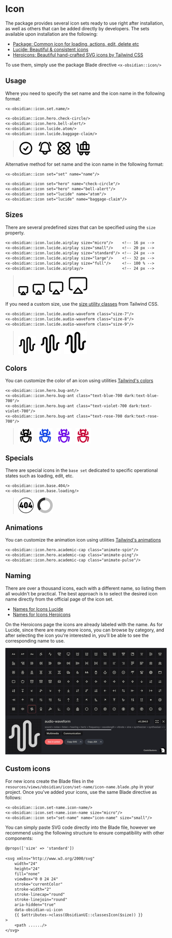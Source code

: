 # Icon

The package provides several icon sets ready to use right after installation, as well as others that can be added directly by developers. The sets available upon installation are the following:

* [Package: Common icon for loading, actions, edit, delete etc](https://github.com/emkcloud/obsidian-ui)
* [Lucide: Beautiful & consistent icons](https://lucide.dev/)
* [Heroicons: Beautiful hand-crafted SVG icons by Tailwind CSS](https://heroicons.com/)

To use them, simply use the package Blade directive `<x-obsidian::icon/>`

## Usage

Where you need to specify the set name and the icon name in the following format:

```blade
<x-obsidian::icon.set.name/>
```

```blade
<x-obsidian::icon.hero.check-circle/>
<x-obsidian::icon.hero.bell-alert/>
<x-obsidian::icon.lucide.atom/>
<x-obsidian::icon.lucide.baggage-claim/>
```

><picture>
>  <source media="(prefers-color-scheme: dark)" srcset="../images/check-circle-white.svg">
>  <img src="../images/check-circle-black.svg">
></picture>&nbsp;
><picture>
>  <source media="(prefers-color-scheme: dark)" srcset="../images/bell-alert-white.svg">
>  <img src="../images/bell-alert-black.svg">
></picture>&nbsp;
><picture>
>  <source media="(prefers-color-scheme: dark)" srcset="../images/atom-white.svg">
>  <img src="../images/atom-black.svg">
></picture>&nbsp;
><picture>
>  <source media="(prefers-color-scheme: dark)" srcset="../images/baggage-claim-white.svg">
>  <img src="../images/baggage-claim-black.svg">
></picture>

Alternative method for set name and the icon name in the following format:

```blade
<x-obsidian::icon set="set" name="name"/>
```

```blade
<x-obsidian::icon set="hero" name="check-circle"/> 
<x-obsidian::icon set="hero" name="bell-alert"/> 
<x-obsidian::icon set="lucide" name="atom"/>
<x-obsidian::icon set="lucide" name="baggage-claim"/>
```

## Sizes

There are several predefined sizes that can be specified using the `size` property.

```blade
<x-obsidian::icon.lucide.airplay size="micro"/>    <!-- 16 px -->
<x-obsidian::icon.lucide.airplay size="small"/>    <!-- 20 px -->
<x-obsidian::icon.lucide.airplay size="standard"/> <!-- 24 px -->
<x-obsidian::icon.lucide.airplay size="large"/>    <!-- 32 px -->
<x-obsidian::icon.lucide.airplay size="full"/>     <!-- 100 % -->
<x-obsidian::icon.lucide.airplay/>                 <!-- 24 px -->
```
><picture>
>  <source media="(prefers-color-scheme: dark)" srcset="../images/airplay-16-white.svg">
>  <img src="../images/airplay-16-black.svg">
></picture>&nbsp;
><picture>
>  <source media="(prefers-color-scheme: dark)" srcset="../images/airplay-20-white.svg">
>  <img src="../images/airplay-20-black.svg">
></picture>&nbsp;
><picture>
>  <source media="(prefers-color-scheme: dark)" srcset="../images/airplay-24-white.svg">
>  <img src="../images/airplay-24-black.svg">
></picture>&nbsp;
><picture>
>  <source media="(prefers-color-scheme: dark)" srcset="../images/airplay-32-white.svg">
>  <img src="../images/airplay-32-black.svg">
></picture>

If you need a custom size, use the [size utility classes](https://tailwindcss.com/docs/width) from Tailwind CSS.

```blade
<x-obsidian::icon.lucide.audio-waveform class="size-7"/>
<x-obsidian::icon.lucide.audio-waveform class="size-8"/>
<x-obsidian::icon.lucide.audio-waveform class="size-9"/>
```

><picture>
>  <source media="(prefers-color-scheme: dark)" srcset="../images/waveform-28-white.svg">
>  <img src="../images/waveform-28-black.svg">
></picture>&nbsp;
><picture>
>  <source media="(prefers-color-scheme: dark)" srcset="../images/waveform-32-white.svg">
>  <img src="../images/waveform-32-black.svg">
></picture>&nbsp;
><picture>
>  <source media="(prefers-color-scheme: dark)" srcset="../images/waveform-36-white.svg">
>  <img src="../images/waveform-36-black.svg">
></picture>

## Colors

You can customize the color of an icon using utilities [Tailwind's colors](https://tailwindcss.com/docs/color)

```blade
<x-obsidian::icon.hero.bug-ant/>
<x-obsidian::icon.hero.bug-ant class="text-blue-700 dark:text-blue-700"/>
<x-obsidian::icon.hero.bug-ant class="text-violet-700 dark:text-violet-700"/>
<x-obsidian::icon.hero.bug-ant class="text-rose-700 dark:text-rose-700"/>
```

><picture>
>  <source media="(prefers-color-scheme: dark)" srcset="../images/bug-ant-white1.svg">
>  <img src="../images/bug-ant-black.svg">
></picture>&nbsp;
><picture>
>  <source media="(prefers-color-scheme: dark)" srcset="../images/bug-ant-blue.svg">
>  <img src="../images/bug-ant-blue.svg">
></picture>&nbsp;
><picture>
>  <source media="(prefers-color-scheme: dark)" srcset="../images/bug-ant-violet.svg">
>  <img src="../images/bug-ant-violet.svg">
></picture>&nbsp;
><picture>
>  <source media="(prefers-color-scheme: dark)" srcset="../images/bug-ant-rose.svg">
>  <img src="../images/bug-ant-rose.svg">
></picture>

## Specials

There are special icons in the `base set` dedicated to specific operational states such as loading, edit, etc.

```blade
<x-obsidian::icon.base.404/>
<x-obsidian::icon.base.loading/>
```

><picture>
>  <source media="(prefers-color-scheme: dark)" srcset="../images/error-404-white.svg">
>  <img src="../images/error-404-black.svg">
></picture>&nbsp;
><picture>
>  <source media="(prefers-color-scheme: dark)" srcset="../images/loading-white.svg">
>  <img src="../images/loading-black.svg">
></picture>&nbsp;

## Animations

You can customize the animation icon using utilities [Tailwind's animations](https://tailwindcss.com/docs/animation#adding-a-spin-animation)

```blade
<x-obsidian::icon.hero.academic-cap class="animate-spin"/>
<x-obsidian::icon.hero.academic-cap class="animate-ping"/>
<x-obsidian::icon.hero.academic-cap class="animate-pulse"/>
```

## Naming

There are over a thousand icons, each with a different name, so listing them all wouldn't be practical. The best approach is to select the desired icon name directly from the official page of the icon set.

* [Names for Icons Lucide](https://lucide.dev/icons)
* [Names for Icons Heroicons](https://heroicons.com/)

On the Heroicons page the icons are already labeled with the name. As for Lucide, since there are many more icons, you can browse by category, and after selecting the icon you're interested in, you'll be able to see the corresponding name to use.

[![Lucide](../images/lucide-search.jpg)](https://lucide.dev/icons)

## Custom icons

For new icons create the Blade files in the `resources/views/obsidian/icon/set-name/icon-name.blade.php` in your project. Once you've added your icons, use the same Blade directive as follows:

```blade
<x-obsidian::icon.set-name.icon-name/>
<x-obsidian::icon.set-name.icon-name size="micro"/>
<x-obsidian::icon set="set-name" name="icon-name" size="small"/>
```

You can simply paste SVG code directly into the Blade file, however we recommend using the following structure to ensure compatibility with other components:

```blade
@props(['size' => 'standard'])

<svg xmlns="http://www.w3.org/2000/svg"
    width="24"
    height="24"
    fill="none"
    viewBox="0 0 24 24"
    stroke="currentColor"
    stroke-width="2"
    stroke-linecap="round"
    stroke-linejoin="round"
    aria-hidden="true"
    data-obsidian-ui-icon
    {{ $attributes->class(ObsidianUI::classesIcon($size)) }}
>
    <path ....../>
</svg>
```

